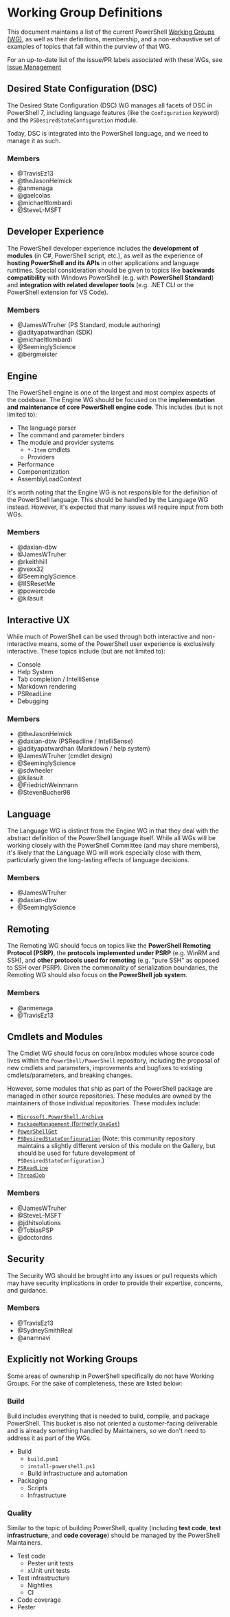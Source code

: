 # Working Group Definitions

This document maintains a list of the current PowerShell [Working Groups (WG)](working-group.md),
as well as their definitions, membership, and a non-exhaustive set of examples of topics that fall
within the purview of that WG.

For an up-to-date list of the issue/PR labels associated with these WGs,
see [Issue Management](../maintainers/issue-management.md)

## Desired State Configuration (DSC)

The Desired State Configuration (DSC) WG manages all facets of DSC in PowerShell 7,
including language features (like the `Configuration` keyword)
and the `PSDesiredStateConfiguration` module.

Today, DSC is integrated into the PowerShell language, and we need to manage it as such.

### Members

* @TravisEz13
* @theJasonHelmick
* @anmenaga
* @gaelcolas
* @michaeltlombardi
* @SteveL-MSFT

## Developer Experience

The PowerShell developer experience includes the **development of modules** (in C#, PowerShell script, etc.),
as well as the experience of **hosting PowerShell and its APIs** in other applications and language runtimes.
Special consideration should be given to topics like **backwards compatibility** with Windows PowerShell
(e.g. with **PowerShell Standard**) and **integration with related developer tools**
(e.g. .NET CLI or the PowerShell extension for VS Code).

### Members

* @JamesWTruher (PS Standard, module authoring)
* @adityapatwardhan (SDK)
* @michaeltlombardi
* @SeeminglyScience
* @bergmeister

## Engine

The PowerShell engine is one of the largest and most complex aspects of the codebase.
The Engine WG should be focused on the
**implementation and maintenance of core PowerShell engine code**.
This includes (but is not limited to):

* The language parser
* The command and parameter binders
* The module and provider systems
  * `*-Item` cmdlets
  * Providers
* Performance
* Componentization
* AssemblyLoadContext

It's worth noting that the Engine WG is not responsible for the definition of the PowerShell language.
This should be handled by the Language WG instead.
However, it's expected that many issues will require input from both WGs.

### Members

* @daxian-dbw
* @JamesWTruher
* @rkeithhill
* @vexx32
* @SeeminglyScience
* @IISResetMe
* @powercode
* @kilasuit

## Interactive UX

While much of PowerShell can be used through both interactive and non-interactive means,
some of the PowerShell user experience is exclusively interactive.
These topics include (but are not limited to):

* Console
* Help System
* Tab completion / IntelliSense
* Markdown rendering
* PSReadLine
* Debugging

### Members

* @theJasonHelmick
* @daxian-dbw (PSReadline / IntelliSense)
* @adityapatwardhan (Markdown / help system)
* @JamesWTruher (cmdlet design)
* @SeeminglyScience
* @sdwheeler
* @kilasuit
* @FriedrichWeinmann
* @StevenBucher98

## Language

The Language WG is distinct from the Engine WG in that they deal with the abstract definition
of the PowerShell language itself.
While all WGs will be working closely with the PowerShell Committee (and may share members),
it's likely that the Language WG will work especially close with them,
particularly given the long-lasting effects of language decisions.

### Members

* @JamesWTruher
* @daxian-dbw
* @SeeminglyScience

## Remoting

The Remoting WG should focus on topics like the **PowerShell Remoting Protocol (PSRP)**,
the **protocols implemented under PSRP** (e.g. WinRM and SSH),
and **other protocols used for remoting** (e.g. "pure SSH" as opposed to SSH over PSRP).
Given the commonality of serialization boundaries, the Remoting WG should also focus on
**the PowerShell job system**.

### Members

* @anmenaga
* @TravisEz13

## Cmdlets and Modules

The Cmdlet WG should focus on core/inbox modules whose source code lives within the
`PowerShell/PowerShell` repository,
including the proposal of new cmdlets and parameters, improvements and bugfixes to existing
cmdlets/parameters, and breaking changes.

However, some modules that ship as part of the PowerShell package are managed in other source repositories.
These modules are owned by the maintainers of those individual repositories.
These modules include:

* [`Microsoft.PowerShell.Archive`](https://github.com/PowerShell/Microsoft.PowerShell.Archive)
* [`PackageManagement` (formerly `OneGet`)](https://github.com/OneGet/oneget)
* [`PowerShellGet`](https://github.com/PowerShell/PowerShellGet)
* [`PSDesiredStateConfiguration`](https://github.com/PowerShell/xPSDesiredStateConfiguration)
  (Note: this community repository maintains a slightly different version of this module on the Gallery,
  but should be used for future development of `PSDesiredStateConfiguration`.)
* [`PSReadLine`](https://github.com/PowerShell/PSReadLine)
* [`ThreadJob`](https://github.com/PowerShell/Modules/tree/master/Modules/Microsoft.PowerShell.ThreadJob)

### Members

* @JamesWTruher
* @SteveL-MSFT
* @jdhitsolutions
* @TobiasPSP
* @doctordns

## Security

The Security WG should be brought into any issues or pull requests which may have security implications
in order to provide their expertise, concerns, and guidance.

### Members

* @TravisEz13
* @SydneySmithReal
* @anamnavi

## Explicitly not Working Groups

Some areas of ownership in PowerShell specifically do not have Working Groups.
For the sake of completeness, these are listed below:

### Build

Build includes everything that is needed to build, compile, and package PowerShell.
This bucket is also not oriented a customer-facing deliverable and is already something handled by Maintainers,
so we don't need to address it as part of the WGs.

* Build
  * `build.psm1`
  * `install-powershell.ps1`
  * Build infrastructure and automation
* Packaging
  * Scripts
  * Infrastructure

### Quality

Similar to the topic of building PowerShell, quality
(including **test code**, **test infrastructure**, and **code coverage**)
should be managed by the PowerShell Maintainers.

* Test code
  * Pester unit tests
  * xUnit unit tests
* Test infrastructure
  * Nightlies
  * CI
* Code coverage
* Pester
